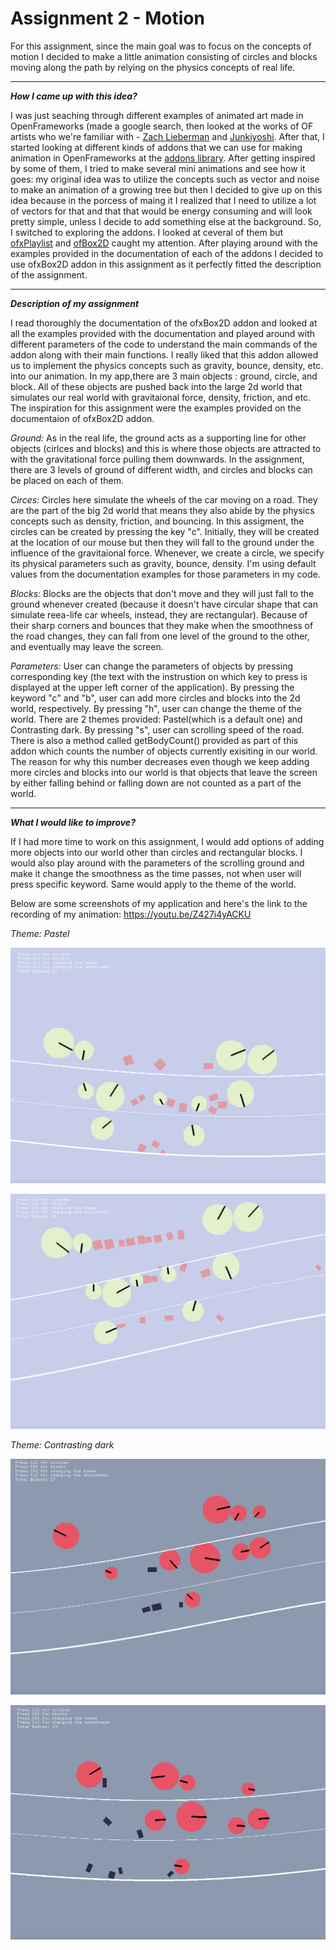 # Assignment 2 - Motion

For this assignment, since the main goal was to focus on the concepts of motion I decided to make a little animation consisting of circles and blocks moving along the path by relying on the physics concepts of real life.

***
***How I came up with this idea?***

I was just seaching through different examples of animated art made in OpenFrameworks (made a google search, then looked at the works of OF artists who we're familiar with - [Zach Lieberman](https://openframeworks.cc/ofBook/chapters/animation.html) and [Junkiyoshi](https://junkiyoshi.com). After that, I started looking at different kinds of addons that we can use for making animation in OpenFrameworks at the [addons library](https://ofxaddons.com/categories). After getting inspired by some of them, I tried to make several mini animations and see how it goes: my original idea was to utilize the concepts such as vector and noise to make an animation of a growing tree but then I decided to give up on this idea because in the porcess of maing it I realized that I need to utilize a lot of vectors for that and that that would be energy consuming and will look pretty simple, unless I decide to add something else at the background. So, I switched to exploring the addons. I looked at ceveral of them but [ofxPlaylist](https://github.com/tgfrerer/ofxPlaylist) and [ofBox2D](https://github.com/vanderlin/ofxBox2d) caught my attention. After playing around with the examples provided in the documentation of each of the addons I decided to use ofxBox2D addon in this assignment as it perfectly fitted the description of the assignment.

***
***Description of my assignment***

I read thoroughly the documentation of the ofxBox2D addon and looked at all the examples provided with the documentation and played around with different parameters of the code to understand the main commands of the addon along with their main functions. I really liked that this addon allowed us to implement the physics concepts such as gravity, bounce, density, etc. into our animation.
In my app,there are 3 main objects : ground, circle, and block. All of these objects are pushed back into the large 2d world that simulates our real world with gravitaional force, density, friction, and etc. The inspiration for this assignment were the examples provided on the documentaion of ofxBox2D addon.

*Ground:* As in the real life, the ground acts as a supporting line for other objects (cirlces and blocks) and this is where those objects are attracted to with the gravitational force pulling them downwards. In the assignment, there are 3 levels of ground of different width, and circles and blocks can be placed on each of them.

*Circes:* Circles here simulate the wheels of the car moving on a road. They are the part of the big 2d world that means they also abide by the physics concepts such as density, friction, and bouncing. In this assigment, the circles can be created by pressing the key "c". Initially, they will be created at the location of our mouse but then they will fall to the ground under the influence of the gravitaional force. Whenever, we create a circle, we specify its physical parameters such as gravity, bounce, density. I'm using default values from the documentation examples for those parameters in my code.

*Blocks:* Blocks are the objects that don't move and they will just fall to the ground whenever created (because it doesn't have circular shape that can simulate reea-life car wheels, instead, they are rectangular). Because of their sharp corners and bounces that they make when the smoothness of the road changes, they can fall from one level of the ground to the other, and eventually may leave the screen.

*Parameters:* User can change the parameters of objects by pressing corresponding key (the text with the instrustion on which key to press is displayed at the upper left corner of the application). By pressing the keyword "c" and "b", user can add more circles and blocks into the 2d world, respectively. By pressing "h", user can change the theme of the world. There are 2 themes provided: Pastel(which is a default one) and Contrasting dark.
By pressing "s", user can scrolling speed of the road. There is also a method called getBodyCount() provided as part of this addon which counts the number of objects currently exisiting in our world. The reason for why this number decreases even though we keep adding more circles and blocks into our world is that objects that leave the screen by either falling behind or falling down are not counted as a part of the world.

***
***What I would like to improve?***

If I had more time to work on this assignment, I would add options of adding more objects into our world other than circles and rectangular blocks. I would also play around with the parameters of the scrolling ground and make it change the smoothness as the time passes, not when user will press specific keyword. Same would apply to the theme of the world.

Below are some screenshots of my application and here's the link to the recording of my animation: https://youtu.be/Z427i4yACKU

*Theme: Pastel*

![](bin/data/img1.png)

![](bin/data/img2.png)

*Theme: Contrasting dark*

![](bin/data/img3.png)

![](bin/data/img4.png)
